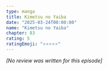 ```yaml
---
type: manga
title: Kimetsu no Yaiba
date: "2025-03-24T00:00:00"
name: "Kimetsu no Yaiba"
chapter: 83
rating: 5
ratingEmoji: "⭐️⭐️⭐️⭐️⭐️"
---
```


_[No review was written for this episode]_